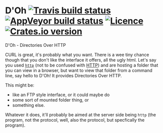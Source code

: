 # D'Oh [![Travis build status](https://travis-ci.org/thecoshman/doh.svg)](https://travis-ci.org/thecoshman/doh) [![AppVeyor build status](https://ci.appveyor.com/api/projects/status/026kpokdphbsjyxc?svg=true)](https://ci.appveyor.com/project/thecoshman/doh) [![Licence](https://img.shields.io/badge/license-MIT-blue.svg?style=flat)](LICENSE) [![Crates.io version](http://meritbadge.herokuapp.com/doh)](https://crates.io/crates/doh)
D'Oh - Directories Over HTTP

CURL is great, it's probably what you want. There is a wee tiny chance though that you don't like the interface it offers, all the ugly html.
Let's say you used [`http`](https://github.com/thecoshman/http) (not to be confused with [HTTP](https://en.wikipedia.org/wiki/Hypertext_Transfer_Protocol))
and are hosting a folder that you can view in a browser, but want to view that folder from a command line, say hello to D'Oh!
It provides Directories Over HTTP.

This might be:

  * like an FTP style interface, or it could maybe do
  * some sort of mounted folder thing, or
  * something else.

Whatever it does, it'll probably be aimed at the server side being `http` (the program, not the protocol, well, also the protocol, but specfically the program).
